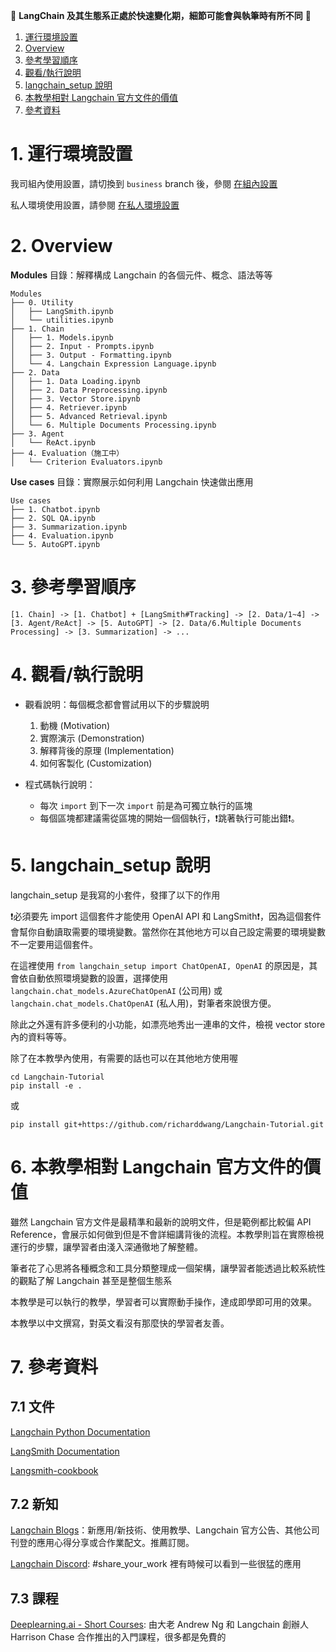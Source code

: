 🚨 **LangChain 及其生態系正處於快速變化期，細節可能會與執筆時有所不同** 🚨

1. [運行環境設置](#1.-運行環境設置)
2. [Overview](#2.-Overview)
3. [參考學習順序](#3.-參考學習順序)
4. [觀看/執行說明](#4.-觀看/執行說明)
5. [langchain_setup 說明](#5.-langchain_setup-說明)
6. [本教學相對 Langchain 官方文件的價值](#6.-本教學相對-Langchain-官方文件的價值)
7. [參考資料](#7.-參考資料)

# 1. 運行環境設置

我司組內使用設置，請切換到 `business` branch 後，參閱 [在組內設置](SETUP_BUSINESS.md)

私人環境使用設置，請參閱 [在私人環境設置](SETUP_PUBLIC.md)

# 2. Overview
**Modules** 目錄：解釋構成 Langchain 的各個元件、概念、語法等等
```
Modules
├── 0. Utility
│   ├── LangSmith.ipynb
│   └── utilities.ipynb
├── 1. Chain
│   ├── 1. Models.ipynb
│   ├── 2. Input - Prompts.ipynb
│   ├── 3. Output - Formatting.ipynb
│   └── 4. Langchain Expression Language.ipynb
├── 2. Data
│   ├── 1. Data Loading.ipynb
│   ├── 2. Data Preprocessing.ipynb
│   ├── 3. Vector Store.ipynb
│   ├── 4. Retriever.ipynb
│   ├── 5. Advanced Retrieval.ipynb
│   └── 6. Multiple Documents Processing.ipynb
├── 3. Agent
│   └── ReAct.ipynb
├── 4. Evaluation（施工中）
│   └── Criterion Evaluators.ipynb
```
**Use cases** 目錄：實際展示如何利用 Langchain 快速做出應用
```
Use cases
├── 1. Chatbot.ipynb
├── 2. SQL QA.ipynb
├── 3. Summarization.ipynb
├── 4. Evaluation.ipynb
└── 5. AutoGPT.ipynb
```

# 3. 參考學習順序
`[1. Chain] -> [1. Chatbot] + [LangSmith#Tracking] -> [2. Data/1~4] -> [3. Agent/ReAct] -> [5. AutoGPT] -> [2. Data/6.Multiple Documents Processing] -> [3. Summarization] -> ...`

# 4. 觀看/執行說明

- 觀看說明：每個概念都會嘗試用以下的步驟說明
   1. 動機 (Motivation)
   2. 實際演示 (Demonstration)
   3. 解釋背後的原理 (Implementation)
   4. 如何客製化 (Customization)

- 程式碼執行說明：
   - 每次 `import` 到下一次 `import` 前是為可獨立執行的區塊
   - 每個區塊都建議需從區塊的開始一個個執行，❗跳著執行可能出錯❗。

# 5. langchain_setup 說明

langchain_setup 是我寫的小套件，發揮了以下的作用

❗必須要先 import 這個套件才能使用 OpenAI API 和 LangSmith❗，因為這個套件會幫你自動讀取需要的環境變數。當然你在其他地方可以自己設定需要的環境變數不一定要用這個套件。

在這裡使用 `from langchain_setup import ChatOpenAI, OpenAI` 的原因是，其會依自動依照環境變數的設置，選擇使用 `langchain.chat_models.AzureChatOpenAI` (公司用) 或 `langchain.chat_models.ChatOpenAI` (私人用)，對筆者來說很方便。

除此之外還有許多便利的小功能，如漂亮地秀出一連串的文件，檢視 vector store 內的資料等等。

除了在本教學內使用，有需要的話也可以在其他地方使用喔
```
cd Langchain-Tutorial
pip install -e .
```
或
```
pip install git+https://github.com/richarddwang/Langchain-Tutorial.git
```

# 6. 本教學相對 Langchain 官方文件的價值
雖然 Langchain 官方文件是最精準和最新的說明文件，但是範例都比較偏 API Reference，會展示如何做到但是不會詳細講背後的流程。本教學則旨在實際檢視運行的步驟，讓學習者由淺入深通徹地了解整體。

筆者花了心思將各種概念和工具分類整理成一個架構，讓學習者能透過比較系統性的觀點了解 Langchain 甚至是整個生態系

本教學是可以執行的教學，學習者可以實際動手操作，達成即學即可用的效果。

本教學以中文撰寫，對英文看沒有那麼快的學習者友善。

# 7. 參考資料

## 7.1 文件
[Langchain Python Documentation](https://python.langchain.com/docs)

[LangSmith Documentation](https://docs.smith.langchain.com/)

[Langsmith-cookbook](https://github.com/langchain-ai/langsmith-cookbook/tree/main)

## 7.2 新知
[Langchain Blogs](https://blog.langchain.dev/)：新應用/新技術、使用教學、Langchain 官方公告、其他公司刊登的應用心得分享或合作業配文。推薦訂閱。

[Langchain Discord](https://discord.gg/8ezkMXtR): #share_your_work 裡有時候可以看到一些很猛的應用

## 7.3 課程

[Deeplearning.ai - Short Courses](https://www.deeplearning.ai/short-courses/): 由大老 Andrew Ng 和 Langchain 創辦人 Harrison Chase 合作推出的入門課程，很多都是免費的






